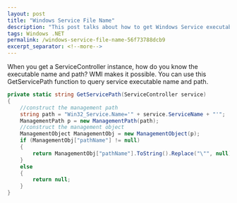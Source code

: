 ```yaml
---
layout: post
title: "Windows Service File Name"
description: "This post talks about how to get Windows Service executable name and path."
tags: Windows .NET
permalink: /windows-service-file-name-56f73788dcb9
excerpt_separator: <!--more-->
---
```

When you get a ServiceController instance, how do you know the executable name and path? WMI makes it possible. You can use this GetServicePath function to query service executable name and path.
<!--more-->

``` csharp
private static string GetServicePath(ServiceController service)
{
    //construct the management path
    string path = "Win32_Service.Name='" + service.ServiceName + "'";
    ManagementPath p = new ManagementPath(path);
    //construct the management object
    ManagementObject ManagementObj = new ManagementObject(p);
    if (ManagementObj["pathName"] != null)
    {
        return ManagementObj["pathName"].ToString().Replace("\"", null);
    }
    else
    {
        return null;
    }
}
```